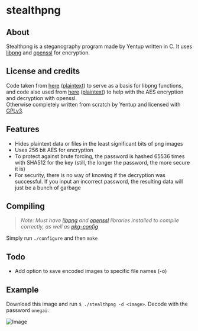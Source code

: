 # stealthpng

## About

Stealthpng is a steganography program made by Yentup written in C. It uses [libpng](http://libpng.org/pub/png/libpng.html) and [openssl](https://www.openssl.org/) for encryption.

## License and credits

Code taken from [here](http://zarb.org/~gc/html/libpng.html) ([plaintext](http://zarb.org/~gc/resource/libpng-short-example.c)) to serve as a basis for libpng functions, and code also used from [here](http://saju.net.in/blog/?p=36) ([plaintext](http://saju.net.in/code/misc/openssl_aes.c.txt)) to help with the AES encryption and decryption with openssl.  
Otherwise completely written from scratch by Yentup and licensed with [GPLv3](https://www.gnu.org/licenses/gpl.html).

## Features

* Hides plaintext data or files in the least significant bits of png images
* Uses 256 bit AES for encryption
 * To protect against brute forcing, the password is hashed 65536 times with SHA512 for the key (still, the longer the password, the more secure it is)
 * For security, there is no way of knowing if the decryption was successful. If you input an incorrect password, the resulting data will just be a bunch of garbage

## Compiling
> _Note: Must have [libpng](http://libpng.org/pub/png/libpng.html) and [openssl](https://www.openssl.org/) libraries installed to compile correctly, as well as [pkg-config](http://www.freedesktop.org/wiki/Software/pkg-config/)_

Simply run `./configure` and then `make` 

## Todo

* Add option to save encoded images to specific file names (-o)

## Example

Download this image and run `$ ./stealthpng -d <image>`. Decode with the password `onegai`.

![Image](http://i.imgur.com/SFUSLoz.png)
